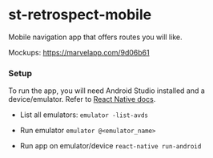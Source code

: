 # st-retrospect-mobile

Mobile navigation app that offers routes you will like.

Mockups: https://marvelapp.com/9d06b61

### Setup

To run the app, you will need Android Studio installed and a device/emulator.
Refer to [React Native docs](https://facebook.github.io/react-native/docs/getting-started).

- List all emulators:
`emulator -list-avds`

- Run emulator
`emulator @<emulator_name>`

- Run app on emulator/device
`react-native run-android`
